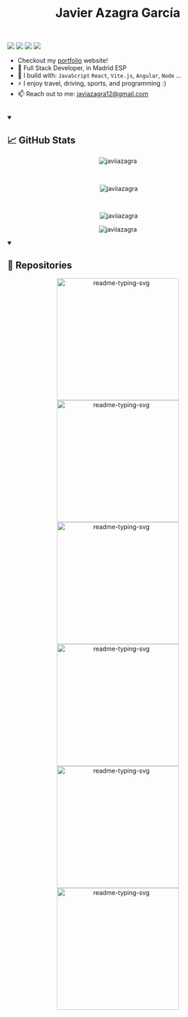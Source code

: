 <h1 align="center">Javier Azagra García</h1>
</br>

[<img src="https://img.shields.io/badge/github-%2312100E.svg?&style=for-the-badge&logo=github&logoColor=white&color=black" target="_blank" />](https://github.com/JaviiAzagra)
[<img src="https://img.shields.io/badge/gitlab-%2312100E.svg?&style=for-the-badge&logo=gitlab&logoColor=white&color=9b51e0" target="_blank" />](https://gitlab.com/JaviAzagra)
[<img src="https://img.shields.io/badge/instagram-%2312100E.svg?&style=for-the-badge&logo=instagram&color=405DE6" target="_blank"/>](https://instagram.com/12jav1) 
[<img src="https://img.shields.io/badge/linkedin-%230077B5.svg?&style=for-the-badge&logo=linkedin&logoColor=white" target="_blank"/>](https://www.linkedin.com/in/javier-azagra-garc%C3%ADa/)



- Checkout my [portfolio](https://javierazagra.com/) website!
- 🏢 Full Stack Developer, in Madrid ESP
- 🧰 I build with: `JavaScript` `React`, `Vite.js`, `Angular`, `Node` ...
- ⚡ I enjoy travel, driving, sports, and programming :)
- 📫 Reach out to me: javiazagra12@gmail.com
</br>
<details open>
  <summary><h2>📈 GitHub Stats</h2></summary>
  <p align="center"><img align="center" src="https://github-readme-stats.vercel.app/api/top-langs?username=javiiazagra&theme=react&hide_border=true&bg_color=000000&title_color=FFFFFF&icon_color=FFFFFF&hide_border&show_icons=true&locale=en&layout=donut" alt="javiiazagra" /></p>
    </br>
  <p align="center">&nbsp;<img align="center" src="https://github-readme-stats.vercel.app/api?username=javiiazagra&theme=react&hide_border=true&bg_color=000000&title_color=FFFFFF&text_color=7F7F7F&icon_color=FFFFFF&hide_border&show_icons=true&locale=en" alt="javiiazagra" /></p>
    </br>
  <p  align="center">&nbsp;<img src="https://streak-stats.demolab.com/?user=JaviiAzagra&theme=dark&background=000000&ring=FFFFFF&currStreakLabel=FFFFFF&currStreakNum=FFFFFF&fire=FFFFFF&sideLabels=7F7F7F&dates=7F7F7F" alt="javiiazagra" /></p>
  <p align="center"> <img src="https://komarev.com/ghpvc/?username=javiiazagra&label=Profile%20views&color=7F7F7F&style=flat" alt="javiiazagra" /> </p>
</details>

<details open> 
  <summary><h2>📙 Repositories</h2></summary>
  <p align="center">
    <a href="https://github.com/JaviiAzagra/Github-Clone"><img width="278" src="https://denvercoder1-github-readme-stats.vercel.app/api/pin/?username=JaviiAzagra&repo=github-clone&theme=react&hide_border=true&bg_color=141514&title_color=FFFFFF&icon_color=FFFFFF&show_icons=true" alt="readme-typing-svg"></a>
    <a href="https://github.com/JaviiAzagra/Template-Node.js"><img width="278" src="https://denvercoder1-github-readme-stats.vercel.app/api/pin/?username=JaviiAzagra&repo=Template-Node.js&theme=react&hide_border=true&bg_color=141514&title_color=FFFFFF&icon_color=FFFFFF&show_icons=true" alt="readme-typing-svg"></a>
    <a href="https://github.com/JaviiAzagra/DevTools"><img width="278" src="https://denvercoder1-github-readme-stats.vercel.app/api/pin/?username=JaviiAzagra&repo=DevTools&theme=react&hide_border=true&bg_color=141514&title_color=FFFFFF&icon_color=FFFFFF&show_icons=true" alt="readme-typing-svg"></a>
    <a href="https://github.com/JaviiAzagra/Porsche-Supercup"><img width="278" src="https://denvercoder1-github-readme-stats.vercel.app/api/pin/?username=JaviiAzagra&repo=Porsche-Supercup&theme=react&hide_border=true&bg_color=141514&title_color=FFFFFF&icon_color=FFFFFF&show_icons=true" alt="readme-typing-svg"></a>
    <a href="https://github.com/JaviiAzagra/Four-Corners"><img width="278" src="https://denvercoder1-github-readme-stats.vercel.app/api/pin/?username=JaviiAzagra&repo=Four-Corners&theme=react&hide_border=true&bg_color=141514&title_color=FFFFFF&icon_color=FFFFFF&show_icons=true" alt="readme-typing-svg"></a>
    <a href="https://github.com/JaviiAzagra/BOT-DISCORD"><img width="278" src="https://denvercoder1-github-readme-stats.vercel.app/api/pin/?username=JaviiAzagra&repo=BOT-DISCORD&theme=react&hide_border=true&bg_color=141514&title_color=FFFFFF&icon_color=FFFFFF&show_icons=true" alt="readme-typing-svg"></a>
  </p>
</details>
